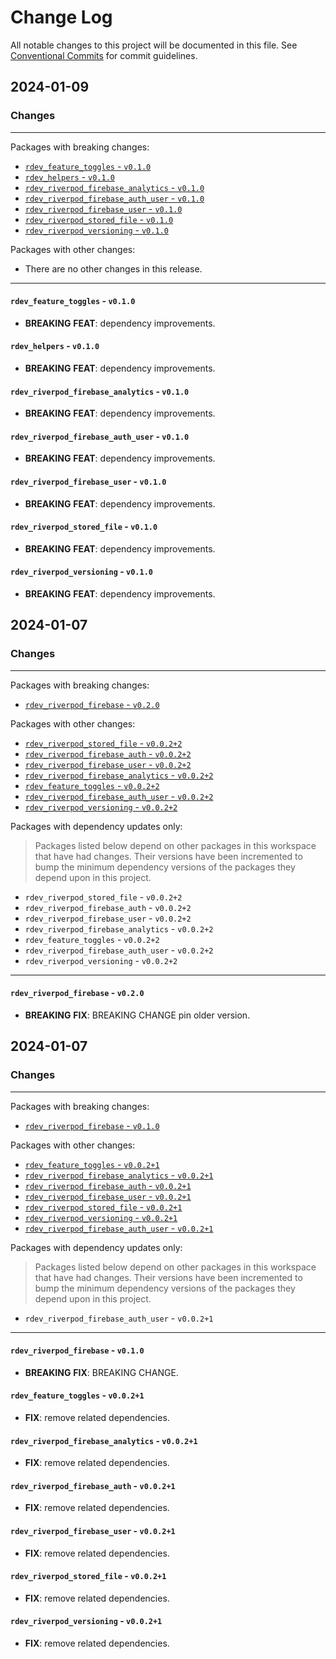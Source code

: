 # Change Log

All notable changes to this project will be documented in this file.
See [Conventional Commits](https://conventionalcommits.org) for commit guidelines.

## 2024-01-09

### Changes

---

Packages with breaking changes:

 - [`rdev_feature_toggles` - `v0.1.0`](#rdev_feature_toggles---v010)
 - [`rdev_helpers` - `v0.1.0`](#rdev_helpers---v010)
 - [`rdev_riverpod_firebase_analytics` - `v0.1.0`](#rdev_riverpod_firebase_analytics---v010)
 - [`rdev_riverpod_firebase_auth_user` - `v0.1.0`](#rdev_riverpod_firebase_auth_user---v010)
 - [`rdev_riverpod_firebase_user` - `v0.1.0`](#rdev_riverpod_firebase_user---v010)
 - [`rdev_riverpod_stored_file` - `v0.1.0`](#rdev_riverpod_stored_file---v010)
 - [`rdev_riverpod_versioning` - `v0.1.0`](#rdev_riverpod_versioning---v010)

Packages with other changes:

 - There are no other changes in this release.

---

#### `rdev_feature_toggles` - `v0.1.0`

 - **BREAKING** **FEAT**: dependency improvements.

#### `rdev_helpers` - `v0.1.0`

 - **BREAKING** **FEAT**: dependency improvements.

#### `rdev_riverpod_firebase_analytics` - `v0.1.0`

 - **BREAKING** **FEAT**: dependency improvements.

#### `rdev_riverpod_firebase_auth_user` - `v0.1.0`

 - **BREAKING** **FEAT**: dependency improvements.

#### `rdev_riverpod_firebase_user` - `v0.1.0`

 - **BREAKING** **FEAT**: dependency improvements.

#### `rdev_riverpod_stored_file` - `v0.1.0`

 - **BREAKING** **FEAT**: dependency improvements.

#### `rdev_riverpod_versioning` - `v0.1.0`

 - **BREAKING** **FEAT**: dependency improvements.


## 2024-01-07

### Changes

---

Packages with breaking changes:

 - [`rdev_riverpod_firebase` - `v0.2.0`](#rdev_riverpod_firebase---v020)

Packages with other changes:

 - [`rdev_riverpod_stored_file` - `v0.0.2+2`](#rdev_riverpod_stored_file---v0022)
 - [`rdev_riverpod_firebase_auth` - `v0.0.2+2`](#rdev_riverpod_firebase_auth---v0022)
 - [`rdev_riverpod_firebase_user` - `v0.0.2+2`](#rdev_riverpod_firebase_user---v0022)
 - [`rdev_riverpod_firebase_analytics` - `v0.0.2+2`](#rdev_riverpod_firebase_analytics---v0022)
 - [`rdev_feature_toggles` - `v0.0.2+2`](#rdev_feature_toggles---v0022)
 - [`rdev_riverpod_firebase_auth_user` - `v0.0.2+2`](#rdev_riverpod_firebase_auth_user---v0022)
 - [`rdev_riverpod_versioning` - `v0.0.2+2`](#rdev_riverpod_versioning---v0022)

Packages with dependency updates only:

> Packages listed below depend on other packages in this workspace that have had changes. Their versions have been incremented to bump the minimum dependency versions of the packages they depend upon in this project.

 - `rdev_riverpod_stored_file` - `v0.0.2+2`
 - `rdev_riverpod_firebase_auth` - `v0.0.2+2`
 - `rdev_riverpod_firebase_user` - `v0.0.2+2`
 - `rdev_riverpod_firebase_analytics` - `v0.0.2+2`
 - `rdev_feature_toggles` - `v0.0.2+2`
 - `rdev_riverpod_firebase_auth_user` - `v0.0.2+2`
 - `rdev_riverpod_versioning` - `v0.0.2+2`

---

#### `rdev_riverpod_firebase` - `v0.2.0`

 - **BREAKING** **FIX**: BREAKING CHANGE pin older version.


## 2024-01-07

### Changes

---

Packages with breaking changes:

 - [`rdev_riverpod_firebase` - `v0.1.0`](#rdev_riverpod_firebase---v010)

Packages with other changes:

 - [`rdev_feature_toggles` - `v0.0.2+1`](#rdev_feature_toggles---v0021)
 - [`rdev_riverpod_firebase_analytics` - `v0.0.2+1`](#rdev_riverpod_firebase_analytics---v0021)
 - [`rdev_riverpod_firebase_auth` - `v0.0.2+1`](#rdev_riverpod_firebase_auth---v0021)
 - [`rdev_riverpod_firebase_user` - `v0.0.2+1`](#rdev_riverpod_firebase_user---v0021)
 - [`rdev_riverpod_stored_file` - `v0.0.2+1`](#rdev_riverpod_stored_file---v0021)
 - [`rdev_riverpod_versioning` - `v0.0.2+1`](#rdev_riverpod_versioning---v0021)
 - [`rdev_riverpod_firebase_auth_user` - `v0.0.2+1`](#rdev_riverpod_firebase_auth_user---v0021)

Packages with dependency updates only:

> Packages listed below depend on other packages in this workspace that have had changes. Their versions have been incremented to bump the minimum dependency versions of the packages they depend upon in this project.

 - `rdev_riverpod_firebase_auth_user` - `v0.0.2+1`

---

#### `rdev_riverpod_firebase` - `v0.1.0`

 - **BREAKING** **FIX**: BREAKING CHANGE.

#### `rdev_feature_toggles` - `v0.0.2+1`

 - **FIX**: remove related dependencies.

#### `rdev_riverpod_firebase_analytics` - `v0.0.2+1`

 - **FIX**: remove related dependencies.

#### `rdev_riverpod_firebase_auth` - `v0.0.2+1`

 - **FIX**: remove related dependencies.

#### `rdev_riverpod_firebase_user` - `v0.0.2+1`

 - **FIX**: remove related dependencies.

#### `rdev_riverpod_stored_file` - `v0.0.2+1`

 - **FIX**: remove related dependencies.

#### `rdev_riverpod_versioning` - `v0.0.2+1`

 - **FIX**: remove related dependencies.


